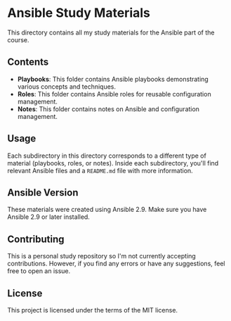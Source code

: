 # Ansible Study Materials

This directory contains all my study materials for the Ansible part of the course.

## Contents

- **Playbooks**: This folder contains Ansible playbooks demonstrating various concepts and techniques.
- **Roles**: This folder contains Ansible roles for reusable configuration management.
- **Notes**: This folder contains notes on Ansible and configuration management.

## Usage

Each subdirectory in this directory corresponds to a different type of material (playbooks, roles, or notes). Inside each subdirectory, you'll find relevant Ansible files and a `README.md` file with more information.

## Ansible Version

These materials were created using Ansible 2.9. Make sure you have Ansible 2.9 or later installed.

## Contributing

This is a personal study repository so I'm not currently accepting contributions. However, if you find any errors or have any suggestions, feel free to open an issue.

## License

This project is licensed under the terms of the MIT license.